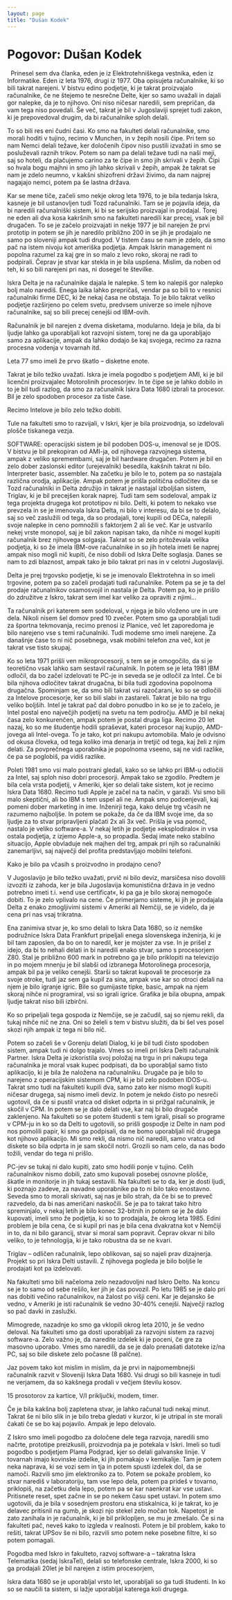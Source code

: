 ```yaml
---
layout: page
title: "Dušan Kodek"
---
```


# Pogovor: Dušan Kodek

  Prinesel sem dva članka, eden je iz Elektrotehniškega vestnika, eden iz Informatike. Eden iz leta 1976, drugi iz 1977. Oba opisujeta računalnike, ki so bili takrat narejeni. V bistvu edino podjetje, ki je takrat proizvajalo računalnike, če ne štejemo te nesrečne Delte, kjer so samo uvažali in dajali gor nalepke, da je to njihovo. Oni niso ničesar naredili, sem prepričan, da vam tega niso povedali. Še več, takrat je bil v Jugoslaviji sprejet tudi zakon, ki je prepovedoval drugim, da bi računalnike sploh delali. 

To so bili res eni čudni časi. Ko smo na fakulteti delali računalnike, smo morali hoditi v tujino, recimo v Munchen, in v žepih nosili čipe. Pri tem so nam Nemci delali težave, ker določenih čipov niso pustili izvažati in smo se posluževali raznih trikov. Potem so nam pa delali težave tudi na naši meji, saj so hoteli, da plačujemo carino za te čipe in smo jih skrivali v žepih. Čipi so hvala bogu majhni in smo jih lahko skrivali v žepih, ampak že takrat se nam je zdelo neumno, v kakšni shizofreni državi živimo, da nam najprej nagajajo nemci, potem pa še lastna država. 

Kar se mene tiče, začeli smo nekje okrog leta 1976, to je bila tedanja Iskra, kasneje je bil ustanovljen tudi Tozd računalniki. Tam se je pojavila ideja, da bi naredili računalniški sistem, ki bi se serijsko proizvajal in prodajal. Torej ne eden ali dva kosa kakršnih smo na fakulteti naredili kar precej, vsak je bil drugačen. To se je začelo proizvajati in nekje 1977 je bil narejen že prvi prototip in potem se jih je naredilo približno 200 in se jih je prodajalo ne samo po sloveniji ampak tudi drugod. V tistem času se nam je zdelo, da smo pač na istem nivoju kot ameriška podjetja. Ampak Iskrin management ni popolna razumel za kaj gre in so malo z levo roko, skoraj ne radi to podpirali. Čeprav je stvar kar stekla in je bila uspšena. Mislim, da noben od teh, ki so bili narejeni pri nas, ni dosegel te številke. 

Iskra Delta je na računalnike dajala le nalepke. S tem ko nalepiš gor nalepko bolj malo narediš. Enega laika lahko prepričaš, vendar pa so bili to v resnici računalniki firme DEC, ki že nekaj časa ne obstaja. To je bilo takrat veliko podjetje razširjeno po celem svetu, predvsem univerze so imele njihove računalnike, saj so bili precej cenejši od IBM-ovih. 

Računalnik je bil narejen z dvema disketama, modularno. Ideja je bila, da bi ljudje lahko ga uporabljali kot razvojni sistem, torej ne da ga uporabljajo samo za aplikacije, ampak da lahko dodajo še kaj svojega, recimo za razna procesna vodenja v tovarnah itd. 

Leta 77 smo imeli že prvo škatlo – disketne enote. 

Takrat je bilo težko uvažati. Iskra je imela pogodbo s podjetjem AMI, ki je bil licenčni proizvajalec Motorolinih procesorjev. In te čipe se je lahko dobilo in to je bil tudi razlog, da smo za računalnik Iskra Data 1680 izbrali ta procesor. Bil je zelo spodoben procesor za tiste čase.

Recimo Intelove je bilo zelo težko dobiti. 

Tule na fakulteti smo to razvijali, v Iskri, kjer je bila proizvodnja, so izdelovali plošče tiskanega vezja. 

SOFTWARE: operacijski sistem je bil podoben DOS-u, imenoval se je IDOS. V bistvu je bil prekopiran od AMI-ja, od njihovega razvojnega sistema, ampak z veliko spremembami, saj je bil hardware drugačen. Potem je bil en zelo dober zaslonski editor (urejevalnik) besedila, kakšnih takrat ni bilo. Interpreter basic, assembler. Na začetku je bilo le to, potem pa so nastajala različna orodja, aplikacije. Ampak potem je prišla politična odločitev da se Tozd računalniki in Delta združijo in takrat je nastajal izboljšan sistem, Triglav, ki je bil precejšen korak naprej. Tudi tam sem sodeloval, ampak iz tega projekta drugega kot prototipov ni bilo. Delti, ki potem to nekako vse prevzela in se je imenovala Iskra Delta, ni bilo v interesu, da bi se to delalo, saj so več zaslužili od tega, da so prodajali, torej kupili od DECa, nalepili svoje nalepke in ceno pomnožili s faktorjem 2 ali še več. Kar je ustvarilo nekej vrste monopol, saj je bil zakon napisan tako, da nihče ni mogel kupiti računalnik brez njihovega solgasja. Takrat so se zelo pritoževala velika podjetja, ki so že imela IBM-ove računalnike in so jih hotela imeti še naprej ampak niso mogli nič kupiti, če niso dobili od Iskra Delte soglasja. Danes se nam to zdi blaznost, ampak tako je bilo takrat pri nas in v celotni Jugoslaviji.

Delta je prej trgovsko podjetje, ki se je imenovalo Elektrotehna in so imeli trgovine, potem pa so začeli prodajati tudi računalnike. Potem pa se je ta del prodaje računalnikov osamosvojil in nastala je Delta. Potem pa, ko je prišlo do združitve z Iskro, takrat sem imel kar veliko za opraviti z njimi...

Ta računalnik pri katerem sem sodeloval, v njega je bilo vloženo ure in ure dela. Nikoli nisem šel domov pred 10 zvečer. Potem smo ga uporabljali tudi za športna tekmovanja, recimo prenosi iz Planice, več let zaporedoma je bilo narejeno vse s temi računalniki. Tudi modeme smo imeli narejene. Za današnje čase to ni nič posebnega, vsak mobilni telefon zna več, kot je takrat vse tisto skupaj. 

Ko so leta 1971 prišli ven mikroprocesorji, s tem se je omogočilo, da si je teoretično vsak lahko sam sestavil računalnik. In potem se je leta 1981 IBM odločil, da bo začel izdelovati te PC-je in seveda se je odločil za Intel. Če bi bila njihova odločitev takrat drugačna, bi bila tudi zgodovina popolnoma drugačna. Spominjam se, da smo bili takrat vsi razočarani, ko so se odločili za Intelove procesorje, ker so bili slabi in zastareli. Takrat je bilo na trgu veliko boljših. Intel je takrat pač dal dobro ponudbo in ko se je to začelo, je Intel postal eno največjih podjetij na svetu na tem področju. AMD je bil nekaj časa zelo konkurenčen, ampak potem je postal druga liga. Recimo 20 let nazaj, ko so me študentje hodili spraševat, kateri procesor naj kupijo, AMD-jovega ali Intel-ovega. To je tako, kot pri nakupu avtomobila. Malo je odvisno od okusa človeka, od tega koliko ima denarja in tretjič od tega, kaj želi z njim delati. Za povprečnega uporabnika je popolnoma vseeno, saj ne vidi razlike, če pa se poglobiš, pa vidiš razlike.

Poleti 1981 smo vsi malo postrani gledali, kako so se lahko pri IBM-u odločili za Intel, saj sploh niso dobri procesorji.  Ampak tako se zgodilo. Predtem je bila cela vrsta podjetij, v Ameriki, kjer so delali take sistem, kot je recimo Iskra Data 1680. Recimo tudi Apple je začel na ta način, v garaži. Vsi smo bili malo skeptični, ali bo IBM s tem uspel ali ne. Ampak smo podcenjevali, kaj pomeni dober marketing in ime. Inženirji tega, kako deluje trg včasih ne razumemo najboljše. In potem se pokaže, da če da IBM svoje ime, da so ljudje za to stvar pripravljeni plačati 2x ali 3x več. Prišla je vsa pomoč, nastalo je veliko software-a. V nekaj letih je podjetje »eksplodiralo« in vsa ostala podjetja, z izjemo Apple-a, so propadla. Sedaj imate neko stabilno situacijo, Apple obvladuje nek majhen del trg, ampak pri njih so računalniki zanemarljivi, saj največji del profita predstavljajo mobilni telefoni.  

Kako je bilo pa včasih s proizvodno in prodajno ceno?

V Jugoslavijo je bilo težko uvažati, prvič ni bilo deviz, marsičesa niso dovolili izvoziti iz zahoda, ker je bila Jugoslavija komunistična država in je vedno potrebno imeti t.i. »end use certificat«, ki pa ga je bilo skoraj nemogoče dobiti. To je zelo vplivalo na cene. Če primerjamo sisteme, ki jih je prodajala Delta z enako zmogljivimi sistemi v Ameriki ali Nemčiji, se je videlo, da je cena pri nas vsaj trikratna. 

Ena zanimiva stvar je, ko smo delali to Iskra Data 1680, so iz nemške podružnice Iskra Data Frankfurt pripeljali enega slovenskega inženirja, ki je bil tam zaposlen, da bo on to naredil, ker je mojster za vse. In je prišel z idejo, da bi to nehali delati in bi naredili enako stvar, samo s procesorjem Z80. Stal je približno 600 mark in potrebno ga je bilo priklopiti na televizijo in po mojem mnenju je bil slabši od izbranega Motorolinega procesorja, ampak bil pa je veliko cenejši. Starši so takrat kupovali te procesorje za svoje otroke, tudi jaz sem ga kupil za sina, ampak vse kar so otroci delali na njem je bilo igranje igric. Bile so gumijaste tipke, basic, ampak na njem skoraj nihče ni programiral, vsi so igrali igrice. Grafika je bila obupna, ampak ljudje takrat niso bili izbirčni.  

Ko so pripeljali tega gospoda iz Nemčije, se je začudil, saj so njemu rekli, da tukaj nihče nič ne zna. Oni so želeli s tem v bistvu služiti, da bi šel ves posel skozi njih ampak iz tega ni bilo nič. 

Potem so začeli še v Gorenju delati Dialog, ki je bil tudi čisto spodoben sistem, ampak tudi ni dolgo trajalo. Vmes so imeli pri Iskra Delti računalnik Partner. Iskra Delta je izkoristila svoj položaj na trgu in pri nakupu tega računalnika je moral vsak kupec podpisati, da bo uporabljal samo tisto aplikacijo, ki je bila že naložena na računalniku. Drugače pa je bilo to narejeno z operacijskim sistemom CPM, ki je bil zelo podoben IDOS-u. Takrat smo tudi na fakulteti kupili dva, samo zato ker nismo mogli kupiti ničesar drugega, saj nismo imeli deviz. In potem je nekdo čisto po nesreči ugotovil, da če si pustil vratca od disket odprta in si prižgal računalnik, je skočil v CPM. In potem se je dalo delati vse, kar naj bi bilo drugače zaklenjeno. Na fakulteti so se potem študenti s tem igrali, pisali so programe v CPM-ju in ko so da Delti to ugotovili, so prišli gospodje iz Delte in nam pod nos pomolili papir, ki smo ga podpisali, da ne bomo uporabljali nič drugega kot njihovo aplikacijo. Mi smo rekli, da nismo nič naredili, samo vratca od diskete so bila odprta in je sam skočil notri. Grozili so nam celo, da nas bodo tožili, vendar do tega ni prišlo.     

PC-jev se tukaj ni dalo kupiti, zato smo hodili ponje v tujino. Celih računalnikov nismo dobili, zato smo kupovali posebej osnovne plošče, škatle in monitorje in jih tukaj sestavili. Na fakulteti se to da, ker je dosti ljudi, ki poznajo zadeve, za navadne uporabnike pa to ni bilo tako enostavno.  Seveda smo to morali skrivati, saj nas je bilo strah, da če bi se to preveč razvedelo, da bi nas američani naskočili. Se je pa to takrat tako hitro spreminjalo, v nekaj letih je bilo konec 32-bitnih in potem se je že dalo kupovati, imeli smo že podjetja, ki so to prodajala, že okrog leta 1985. Edini problem je bila cena, če si kupil pri nas je bila cena dvakratna kot v Nemčiji in to, da ni bilo garancij, stvar si moral sam popravit. Čeprav okvar ni bilo veliko, to je tehnologija, ki je tako robustna da se ne kvari.

Triglav – odličen računalnik, lepo oblikovan, saj so najeli prav dizajnerja. Projekt so pri Iskra Delti ustavili. Z njihovega pogleda je bilo boljše le prodajati kot pa izdelovati. 

Na fakulteti smo bili načeloma zelo nezadovoljni nad Iskro Delto. Na koncu se je to samo od sebe rešilo, ker jih je čas povozil. Po letu 1985 se je dalo pri nas dobiti večino računalnikov, na žalost po višji ceni. Kar je dejansko še vedno, v Ameriki je isti računalnik še vedno 30-40% cenejši. Največji razlog so pač davki in zaslužki. 

Mimogrede, nazadnje ko smo ga vklopili okrog leta 2010, je še vedno deloval. Na fakulteti smo ga dosti uporabljali za razvojni sistem za razvoj software-a. Zelo važno je, da naredite izdelek ki je poceni, če gre za masovno uporabo. Vmes smo naredili, da se je dalo prenašati datoteke iz/na PC, saj so bile diskete zelo počasne (8 palčne). 

Jaz povem tako kot mislim in mislim, da je prvi in najpomembnejši računalnik razvit v Sloveniji Iskra Data 1680. Vsi drugi so bili kasneje in tudi ne verjamem, da so kakšnega prodali v večjem številu kosov.

15 prosotorov za kartice, V/I priključki, modem, timer. 

Če je bila kakšna bolj zapletena stvar, je lahko računal tudi nekaj minut. Takrat še ni bilo slik in je bilo treba gledati v kurzor, ki je utripal in ste morali čakati če se bo kaj pojavilo. Ampak je lepo delovalo. 

Z Iskro smo imeli pogodbo za določene dele tega razvoja, naredili smo načrte, prototipe preizkusili, proizvodnja pa je potekala v Iskri. Imeli so tudi pogodbo s podjetjem Plama Podgrad, kjer so delali galvanske linije. V tovarnah imajo kovinske izdelke, ki jih pomakajo v kemikalije. Tam je potem neka naprava, ki se vozi sem in tja in potem spusti izdelek dol, da se namoči. Razvili smo jim elektroniko za to. Potem se pokaže problem, ko stvar narediš v laboratoriju, tam vse lepo dela, potem pa prideš v tovarno, priklopiš, na začetku dela lepo, potem pa se kar naenkrat kar vse ustavi. Pritisnete reset, spet začne in se po nekem času spet ustavi. In potem smo ugotovili, da je bila v sosednjem prostoru ena stiskalnica, ki je takrat, ko je delavec pritisnil na gumb, je skozi njo stekel zelo močan tok. Napetost je zato zanihala in je računalnik, ki je bil priklopljen, se mu je zmešalo. Če si na fakulteti pač, neveš kako to izgleda v realnosti. Potem je bil problem, kako to rešiti, takrat UPSov še ni bilo, razvili smo potem neke posebne filtre, ki so potem pomagali.

Pogodba med Iskro in fakulteto, razvoj software-a – takratna Iskra Telematika (sedaj IskraTel), delali so telefonske centrale, Iskra 2000, ki so ga prodajali 20let je bil narejen z istim procesorjem, 

Iskra data 1680 se je uporabljal vrsto let, uporabljali so ga tudi študenti. In ko so se naučili ta sistem, si lažje uporabljal katerega koli drugega.  
